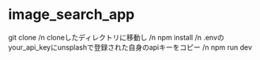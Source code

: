 # image_search_app

git clone /n
cloneしたディレクトリに移動し /n
npm install /n
.envのyour_api_keyにunsplashで登録された自身のapiキーをコピー /n
npm run dev
